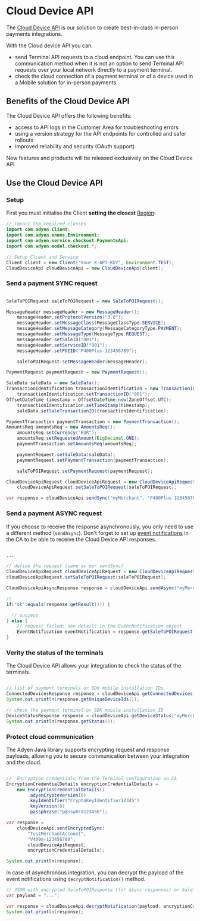 # Cloud Device API

The [Cloud Device API](https://docs.adyen.com/api-explorer/cloud-device-api/1/overview) is our solution to create best-in-class in-person payments integrations.

With the Cloud device API you can:

- send Terminal API requests to a cloud endpoint. You can use this communication method when it is not an option to send Terminal API requests over your local network directly to a payment terminal.
- check the cloud connection of a payment terminal or of a device used in a Mobile solution for in-person payments.

## Benefits of the Cloud Device API

The Cloud Device API offers the following benefits:
- access to API logs in the Customer Area for troubleshooting errors
- using a version strategy for the API endpoints for controlled and safer rollouts
- improved reliability and security (OAuth support)

New features and products will be released exclusively on the Cloud Device API

## Use the Cloud Device API

### Setup

First you must initialise the Client **setting the closest** [Region](https://docs.adyen.com/point-of-sale/design-your-integration/terminal-api/#cloud):
``` java
// Import the required classes
import com.adyen.Client;
import com.adyen.enums.Environment;
import com.adyen.service.checkout.PaymentsApi;
import com.adyen.model.checkout.*;

// Setup Client and Service
Client client = new Client("Your X-API-KEY", Environment.TEST);
CloudDeviceApi cloudDeviceApi = new CloudDeviceApi(client);

```

### Send a payment SYNC request

```java

SaleToPOIRequest saleToPOIRequest = new SaleToPOIRequest();

MessageHeader messageHeader = new MessageHeader();
    messageHeader.setProtocolVersion("3.0");
    messageHeader.setMessageClass(MessageClassType.SERVICE);
    messageHeader.setMessageCategory(MessageCategoryType.PAYMENT);
    messageHeader.setMessageType(MessageType.REQUEST);
    messageHeader.setSaleID("001");
    messageHeader.setServiceID("001");
    messageHeader.setPOIID("P400Plus-123456789");

    saleToPOIRequest.setMessageHeader(messageHeader);

PaymentRequest paymentRequest = new PaymentRequest();

SaleData saleData = new SaleData();
TransactionIdentification transactionIdentification = new TransactionIdentification();
    transactionIdentification.setTransactionID("001");
OffsetDateTime timestamp = OffsetDateTime.now(ZoneOffset.UTC);
    transactionIdentification.setTimeStamp(timestamp);
    saleData.setSaleTransactionID(transactionIdentification);

PaymentTransaction paymentTransaction = new PaymentTransaction();
AmountsReq amountsReq = new AmountsReq();
    amountsReq.setCurrency("EUR");
    amountsReq.setRequestedAmount(BigDecimal.ONE);
    paymentTransaction.setAmountsReq(amountsReq);

    paymentRequest.setSaleData(saleData);
    paymentRequest.setPaymentTransaction(paymentTransaction);

    saleToPOIRequest.setPaymentRequest(paymentRequest);

CloudDeviceApiRequest cloudDeviceApiRequest = new CloudDeviceApiRequest();
    cloudDeviceApiRequest.setSaleToPOIRequest(saleToPOIRequest);

var response = cloudDeviceApi.sendSync("myMerchant", "P400Plus-123456789", cloudDeviceApiRequest);

```


### Send a payment ASYNC request

If you choose to receive the response asynchronously, you only need to use a different method (`sendAsync`).
Don't forget to set up [event notifications](https://docs.adyen.com/point-of-sale/design-your-integration/notifications/event-notifications/) in the CA to be able to receive the Cloud Device API responses.

```java

...

// define the request (same as per sendSync)
CloudDeviceApiRequest cloudDeviceApiRequest = new CloudDeviceApiRequest();
cloudDeviceApiRequest.setSaleToPOIRequest(saleToPOIRequest);

CloudDeviceApiAsyncResponse response = cloudDeviceApi.sendAsync("myMerchant", "P400Plus-123456789", cloudDeviceApiRequest);

//
if("ok".equals(response.getResult())) {

  // success	
} else {
	// request failed: see details in the EventNotification object
    EventNotification eventNotification = response.getSaleToPOIRequest().getEventNotification();
}
```

### Verity the status of the terminals

The Cloud Device API allows your integration to check the status of the terminals.

```java

// list of payment terminals or SDK mobile installation IDs
ConnectedDevicesResponse response = cloudDeviceApi.getConnectedDevices("myMerchant");
System.out.println(response.getUniqueDeviceIds());

// check the payment terminal or SDK mobile installation ID 
DeviceStatusResponse response = cloudDeviceApi.getDeviceStatus("myMerchant", "AMS1-000168242800763");
System.out.println(response.getStatus());
```

### Protect cloud communication

The Adyen Java library supports encrypting request and response payloads, allowing you to secure communication between your integration and the cloud.

```java

//  Encryption credentials from the Terminal configuration on CA
EncryptionCredentialDetails encryptionCredentialDetails =
    new EncryptionCredentialDetails()
        .adyenCryptoVersion(0)
        .keyIdentifier("CryptoKeyIdentifier12345")
        .keyVersion(0)
        .passphrase("p@ssw0rd123456");

var response =
    cloudDeviceApi.sendEncryptedSync(
        "TestMerchantAccount",
        "V400m-123456789",
        cloudDeviceApiRequest,
        encryptionCredentialDetails);

System.out.println(response);
```

In case of asynchronous integration, you can decrypt the payload of the event notifications using `decryptNotification()` method.

```java
// JSON with encrypted SaleToPOIResponse (for async responses) or SaleToPOIRequest (for event notifications) 
var payload = "...";

var response = cloudDeviceApi.decryptNotification(payload, encryptionCredentialDetails);
System.out.println(response);

```